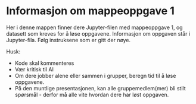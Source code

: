 # Informasjon om mappeoppgave 1

Her i denne mappen finner dere Jupyter-filen med mappeoppgave 1, og datasett som kreves for å løse oppgavene. Informasjon om oppgaven står i Jupyter-fila. Følg instruksene som er gitt der nøye.

Husk:
* Kode skal kommenteres
* Vær kritisk til AI
* Om dere jobber alene eller sammen i grupper, beregn tid til å løse oppgavene.
* På den muntlige presentasjonen, kan alle gruppemedlem(mer) bli stilt spørsmål - derfor må alle vite hvordan dere har løst oppgaven.
